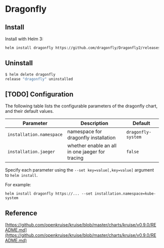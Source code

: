 # Dragonfly

## Install

Install with Helm 3:

```bash
helm install dragonfly https://github.com/dragonfly/Dragonfly2/releases/download/v0.1.0-beta/dragonfly-chart.tgz
```

## Uninstall

```bash
$ helm delete dragonfly
release "dragonfly" uninstalled
```

## [TODO] Configuration

The following table lists the configurable parameters of the dragonfly chart, and their default values.

| Parameter                                 | Description                                                  | Default                       |
| ----------------------------------------- | ------------------------------------------------------------ | ----------------------------- |
| `installation.namespace`                  | namespace for dragonfly installation                         | `dragonfly-system`            |
| `installation.jaeger`                     | whether enable an all in one jaeger for tracing              | `false`                       |

Specify each parameter using the `--set key=value[,key=value]` argument to `helm install`.

For example:

```shell
helm install dragonfly https://... --set installation.namespace=kube-system
```

## Reference

[https://github.com/openkruise/kruise/blob/master/charts/kruise/v0.9.0/README.md](https://github.com/openkruise/kruise/blob/master/charts/kruise/v0.9.0/README.md)
